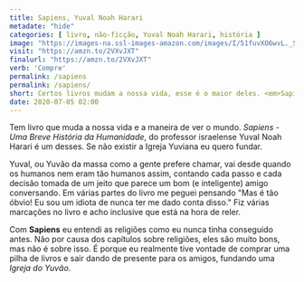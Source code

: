 ```yaml
---
title: Sapiens, Yuval Noah Harari
metadate: "hide"
categories: [ livro, não-ficção, Yuval Noah Harari, história ]
image: "https://images-na.ssl-images-amazon.com/images/I/51fuvXO6wvL._SX346_BO1,204,203,200_.jpg"
visit: "https://amzn.to/2VXvJXT"
finalurl: "https://amzn.to/2VXvJXT"
verb: 'Compre'
permalink: /sapiens
permalink: /sapiens/
short: Certos livros mudam a nossa vida, esse é o maior deles. <em>Sapiens</em> explica o mundo e a humanidade sem fazer você se sentir um idiota.
date: 2020-07-05 02:00
---
```

Tem livro que muda a nossa vida e a maneira de ver o mundo. *Sapiens - Uma Breve História da Humanidade*, do professor israelense Yuval Noah Harari é um desses. Se não existir a Igreja Yuviana eu quero fundar.

Yuval, ou Yuvão da massa como a gente prefere chamar, vai desde quando os humanos nem eram tão humanos assim, contando cada passo e cada decisão tomada de um jeito que parece um bom (e inteligente) amigo conversando. Em várias partes do livro me peguei pensando "Mas é tão óbvio! Eu sou um idiota de nunca ter me dado conta disso." Fiz várias marcações no livro e acho inclusive que está na hora de reler.

Com **Sapiens** eu entendi as religiões como eu nunca tinha conseguido antes. Não por causa dos capítulos sobre religiões, eles são muito bons, mas não é sobre isso. É porque eu realmente tive vontade de comprar uma pilha de livros e sair dando de presente para os amigos, fundando uma *Igreja do Yuvão*.

